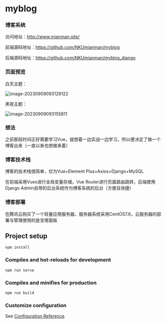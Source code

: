 # myblog

### 博客系统

访问地址：http://www.mianman.site/

前端源码地址：https://github.com/NKUmianman/myblog

后端源码地址：https://github.com/NKUmianman/myblog_django

### 页面预览

白天主题：

![image-20230909093129122](https://gitee.com/mianmann/drawing-bed-warehouse/raw/master/img/image-20230909093129122.png)

黑夜主题：

![image-20230909093155811](https://gitee.com/mianmann/drawing-bed-warehouse/raw/master/img/image-20230909093155811.png)

### 想法

之前那段时间正好需要学习Vue，就想着一边实战一边学习，所以便决定了做一个博客出来（一直以来也想做来着）

### 博客技术栈

博客的技术栈很简单，仅为Vue+Element Plus+Axios+Django+MySQL

在前端采用Vuex进行全局变量存储，Vue Router进行页面路由跳转，后端使用Django Admin自带的后台系统作为博客系统的后台（方便且快捷）

### 博客部署

在腾讯云购买了一个轻量应用服务器，服务器系统采用CentOS7.6，云服务器的部署与管理使用的是宝塔面板

## Project setup
```
npm install
```

### Compiles and hot-reloads for development
```
npm run serve
```

### Compiles and minifies for production
```
npm run build
```

### Customize configuration
See [Configuration Reference](https://cli.vuejs.org/config/).
